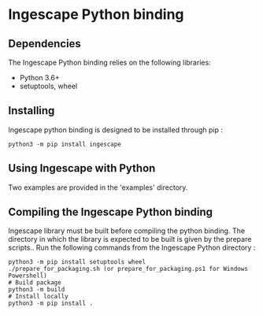 # Ingescape Python binding

## Dependencies

The Ingescape Python binding relies on the following libraries:

- Python 3.6+ 
- setuptools, wheel


## Installing

Ingescape python binding is designed to be installed through pip :

    python3 -m pip install ingescape


## Using Ingescape with Python

Two examples are provided in the 'examples' directory.


## Compiling the Ingescape Python binding

Ingescape library must be built before compiling the python binding.
The directory in which the library is expected to be built is given by the prepare scripts..
Run the following commands from the Ingescape Python directory :

    python3 -m pip install setuptools wheel
    ./prepare_for_packaging.sh (or prepare_for_packaging.ps1 for Windows Powershell)
    # Build package 
    python3 -m build
    # Install locally
    python3 -m pip install .
